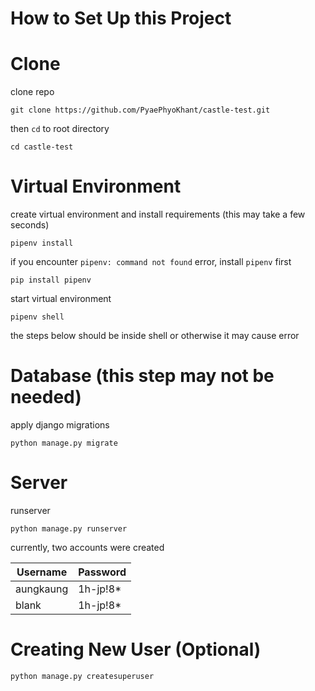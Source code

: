 # How to Set Up this Project
# Clone
clone repo

`git clone https://github.com/PyaePhyoKhant/castle-test.git`

then `cd` to root directory

`cd castle-test`

# Virtual Environment
create virtual environment and install requirements (this may take a few seconds)

`pipenv install`

if you encounter `pipenv: command not found` error, install `pipenv` first

`pip install pipenv`

start virtual environment

`pipenv shell`

the steps below should be inside shell or otherwise it may cause error

# Database (this step may not be needed)
apply django migrations

`python manage.py migrate`

# Server
runserver

`python manage.py runserver`

currently, two accounts were created

| Username  | Password |
|-----------|----------|
| aungkaung | 1h-jp!8* |
| blank     | 1h-jp!8* |

# Creating New User (Optional)
`python manage.py createsuperuser`
